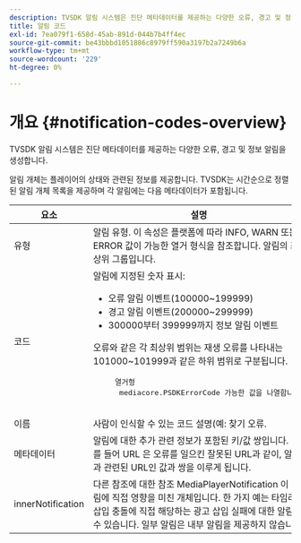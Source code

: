 ```yaml
---
description: TVSDK 알림 시스템은 진단 메타데이터를 제공하는 다양한 오류, 경고 및 정보 알림을 생성합니다.
title: 알림 코드
exl-id: 7ea079f1-658d-45ab-891d-044b7b4ff4ec
source-git-commit: be43bbbd1051886c8979ff590a3197b2a7249b6a
workflow-type: tm+mt
source-wordcount: '229'
ht-degree: 0%

---
```


# 개요 {#notification-codes-overview}

TVSDK 알림 시스템은 진단 메타데이터를 제공하는 다양한 오류, 경고 및 정보 알림을 생성합니다.

알림 개체는 플레이어의 상태와 관련된 정보를 제공합니다. TVSDK는 시간순으로 정렬된 알림 개체 목록을 제공하며 각 알림에는 다음 메타데이터가 포함됩니다.

<table frame="all" colsep="1" rowsep="1" id="table_DBA8CACF02DB4AF2B053E560850B49CE"> 
 <thead> 
  <tr rowsep="1"> 
   <th colname="1" class="entry"> 요소 </th> 
   <th colname="2" class="entry"> 설명 </th> 
  </tr> 
 </thead>
 <tbody> 
  <tr rowsep="1"> 
   <td colname="1"> 유형 </td> 
   <td colname="2"> 알림 유형. 이 속성은 플랫폼에 따라 INFO, WARN 또는 ERROR 값이 가능한 열거 형식을 참조합니다. 알림의 최상위 그룹입니다. </td> 
  </tr> 
  <tr rowsep="1"> 
   <td colname="1"> 코드 </td> 
   <td colname="2">알림에 지정된 숫자 표시: 
    <ul id="ul_31AB497C6FFA452496DD09B0D78687B9"> 
     <li id="li_53E75022C50246E0982E315D04EFD8B3">오류 알림 이벤트(100000~199999) </li> 
     <li id="li_11AE91D1325E4F718228E662C9C55F9A">경고 알림 이벤트(200000~299999) </li> 
     <li id="li_6D3EA03845294DC2BAD1ACF507639E51">300000부터 399999까지 정보 알림 이벤트 </li> 
    </ul> <p>오류와 같은 각 최상위 범위는 재생 오류를 나타내는 101000~101999과 같은 하위 범위로 구분됩니다. </p>
    <pre>
     열거형 
     <span class="codeph"> mediacore.PSDKErrorCode</span> 가능한 값을 나열합니다.
    </pre> </td> 
  </tr> 
  <tr rowsep="1"> 
   <td colname="1"> 이름 </td> 
   <td colname="2">사람이 인식할 수 있는 코드 설명(예: <span class="codeph"> 찾기 오류</span>. </td> 
  </tr> 
  <tr rowsep="1"> 
   <td colname="1"> 메타데이터 </td> 
   <td colname="2">알림에 대한 추가 관련 정보가 포함된 키/값 쌍입니다. 예를 들어 <span class="codeph"> URL</span> 은 오류를 일으킨 잘못된 URL과 같이, 알림과 관련된 URL인 값과 쌍을 이루게 됩니다. </td> 
  </tr> 
  <tr rowsep="0"> 
   <td colname="1"> innerNotification </td> 
   <td colname="2">다른 참조에 대한 참조 <span class="codeph"> MediaPlayerNotification</span> 이 알림에 직접 영향을 미친 개체입니다. 한 가지 예는 타임라인 삽입 충돌에 직접 해당하는 광고 삽입 실패에 대한 알림일 수 있습니다. 일부 알림은 내부 알림을 제공하지 않습니다. </td> 
  </tr> 
 </tbody> 
</table>
